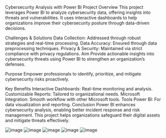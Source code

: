 Cybersecurity Analysis with Power BI
Project Overview
This project leverages Power BI to analyze cybersecurity data, offering insights into threats and vulnerabilities. It uses interactive dashboards to help organizations improve their cybersecurity posture through data-driven decisions.

Challenges & Solutions
Data Collection: Addressed through robust strategies and real-time processing.
Data Accuracy: Ensured through data preprocessing techniques.
Privacy & Security: Maintained via strict compliance with privacy regulations.
Aim
Provide actionable insights into cybersecurity threats using Power BI to strengthen an organization’s defenses.

Purpose
Empower professionals to identify, prioritize, and mitigate cybersecurity risks proactively.

Key Benefits
Interactive Dashboards: Real-time monitoring and analysis.
Customizable Reports: Tailored to organizational needs.
Microsoft Integration: Smooth workflow with other Microsoft tools.
Tools
Power BI: For data visualization and reporting.
Conclusion
Power BI enhances cybersecurity analysis, enabling better incident response and risk management. This project helps organizations safeguard their digital assets and mitigate threats effectively.

![image](https://github.com/user-attachments/assets/b93a827b-db4b-415d-b918-79d7d9f47eb5)
![image](https://github.com/user-attachments/assets/630d8dc9-f2da-4441-95b7-707d843d804c)
![image](https://github.com/user-attachments/assets/497cfc59-c6af-4a77-b6ba-28377f2e8f1c)
![image](https://github.com/user-attachments/assets/078db046-2380-46b2-ba27-981a34730c25)
![image](https://github.com/user-attachments/assets/51dc3bf7-777f-4141-8c4e-c98f1c06a8a4)






